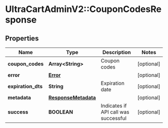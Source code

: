 # UltraCartAdminV2::CouponCodesResponse

## Properties
Name | Type | Description | Notes
------------ | ------------- | ------------- | -------------
**coupon_codes** | **Array&lt;String&gt;** | Coupon codes | [optional] 
**error** | [**Error**](Error.md) |  | [optional] 
**expiration_dts** | **String** | Expiration date | [optional] 
**metadata** | [**ResponseMetadata**](ResponseMetadata.md) |  | [optional] 
**success** | **BOOLEAN** | Indicates if API call was successful | [optional] 


